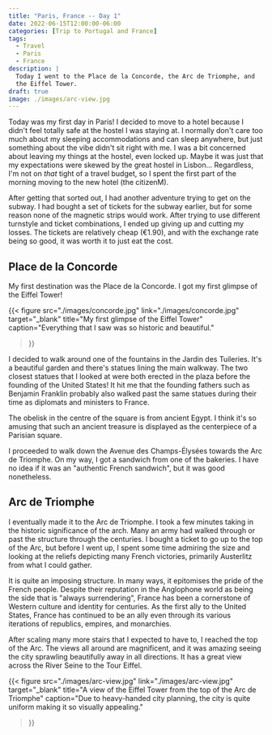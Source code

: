 ```yaml
---
title: "Paris, France -- Day 1"
date: 2022-06-15T12:00:00-06:00
categories: [Trip to Portugal and France]
tags:
  - Travel
  - Paris
  - France
description: |
  Today I went to the Place de la Concorde, the Arc de Triomphe, and
  the Eiffel Tower.
draft: true
image: ./images/arc-view.jpg
---
```


Today was my first day in Paris! I decided to move to a hotel because I didn't
feel totally safe at the hostel I was staying at. I normally don't care too much
about my sleeping accommodations and can sleep anywhere, but just something
about the vibe didn't sit right with me. I was a bit concerned about leaving my
things at the hostel, even locked up. Maybe it was just that my expectations
were skewed by the great hostel in Lisbon... Regardless, I'm not on *that* tight
of a travel budget, so I spent the first part of the morning moving to the new
hotel (the citizenM).

After getting that sorted out, I had another adventure trying to get on the
subway. I had bought a set of tickets for the subway earlier, but for some
reason none of the magnetic strips would work. After trying to use different
turnstyle and ticket combinations, I ended up giving up and cutting my losses.
The tickets are relatively cheap (€1.90), and with the exchange rate being so
good, it was worth it to just eat the cost.

## Place de la Concorde

My first destination was the Place de la Concorde. I got my first glimpse of the
Eiffel Tower!

{{< figure
      src="./images/concorde.jpg"
      link="./images/concorde.jpg"
      target="_blank"
      title="My first glimpse of the Eiffel Tower"
      caption="Everything that I saw was so historic and beautiful."
>}}

I decided to walk around one of the fountains in the Jardin des Tuileries. It's
a beautiful garden and there's statues lining the main walkway. The two closest
statues that I looked at were both erected in the plaza before the founding of
the United States! It hit me that the founding fathers such as Benjamin Franklin
probably also walked past the same statues during their time as diplomats and
ministers to France.

The obelisk in the centre of the square is from ancient Egypt. I think it's so
amusing that such an ancient treasure is displayed as the centerpiece of a
Parisian square.

I proceeded to walk down the Avenue des Champs-Élysées towards the Arc de
Triomphe. On my way, I got a sandwich from one of the bakeries. I have no idea
if it was an "authentic French sandwich", but it was good nonetheless.

## Arc de Triomphe

I eventually made it to the Arc de Triomphe. I took a few minutes taking in the
historic significance of the arch. Many an army had walked through or past the
structure through the centuries. I bought a ticket to go up to the top of the
Arc, but before I went up, I spent some time admiring the size and looking at
the reliefs depicting many French victories, primarily Austerlitz from what I
could gather.

It is quite an imposing structure. In many ways, it epitomises the pride of the
French people. Despite their reputation in the Anglophone world as being the
side that is "always surrendering", France has been a cornerstone of Western
culture and identity for centuries. As the first ally to the United States,
France has continued to be an ally even through its various iterations of
republics, empires, and monarchies.

After scaling many more stairs that I expected to have to, I reached the top of
the Arc. The views all around are magnificent, and it was amazing seeing the
city sprawling beautifully away in all directions. It has a great view across
the River Seine to the Tour Eiffel.

{{< figure
      src="./images/arc-view.jpg"
      link="./images/arc-view.jpg"
      target="_blank"
      title="A view of the Eiffel Tower from the top of the Arc de Triomphe"
      caption="Due to heavy-handed city planning, the city is quite uniform making it so visually appealing."
>}}
